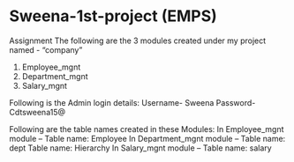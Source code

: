 # Sweena-1st-project (EMPS)
Assignment 
The following are the 3 modules created under my project named - “company”
1. Employee_mgnt
2. Department_mgnt
3. Salary_mgnt
   
Following is the Admin login details:
Username- Sweena
Password- Cdtsweena15@

Following are the table names created in these Modules:
In Employee_mgnt module – Table name: Employee
In Department_mgnt module – Table name: dept
             Table name: Hierarchy
In Salary_mgnt module – Table name: salary 



